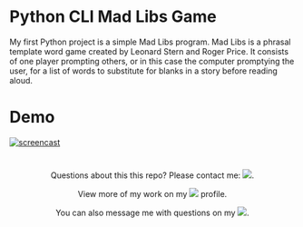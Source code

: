 # Python CLI Mad Libs Game

My first Python project is a simple Mad Libs program. Mad Libs is a phrasal template word game created by Leonard Stern and Roger Price. It consists of one player prompting others, or in this case the computer promptying the user, for a list of words to substitute for blanks in a story before reading aloud.
# Demo

[![screencast](https://user-images.githubusercontent.com/52815609/145493038-c7292f81-01f3-4dc0-8bea-9f1749e41c17.png)](https://watch.screencastify.com/v/LlNGQ9KYp3r7q6g6UeYt)

#

<p align="center">Questions about this this repo? Please contact me: <a href="mailto:cjohnson74.tech@gmail.com"><img src="https://img.shields.io/badge/gmail-%23DD0031.svg?&style=for-the-badge&logo=gmail&logoColor=white"/></a>.</p>
<p align="center">View more of my work on my <a href="https://github.com/cjohnson74"><img src="https://img.shields.io/badge/GitHub-100000?style=for-the-badge&logo=github&logoColor=white"/></a> profile.</p> 
<p align="center">You can also message me with questions on my <a href="https://www.linkedin.com/in/carson74johnson/"><img src="https://img.shields.io/badge/LinkedIn-0077B5?style=for-the-badge&logo=linkedin&logoColor=white"/></a>.</p>
